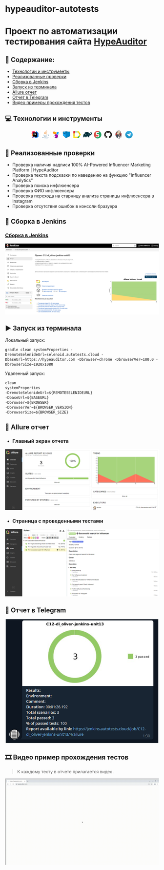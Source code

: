 # hypeauditor-autotests

# Проект по автоматизации тестирования сайта <a target="_blank" href="https://hypeauditor.com/">HypeAuditor</a>

## :floppy_disk: Содержание:

- <a href="#computer-технологии-и-инструменты">Технологии и инструменты</a>
- <a href="#notebook_with_decorative_cover-реализованные-проверки">Реализованные проверки</a>
- <a href="#electric_plug-сборка-в-Jenkins">Сборка в Jenkins</a>
- <a href="#arrow_forward-запуск-из-терминала">Запуск из терминала</a>
- <a href="#open_book-allure-отчет">Allure отчет</a>
- <a href="#robot-отчет-в-telegram">Отчет в Telegram</a>
- <a href="#film_projector-видео-примеры-прохождения-тестов">Видео примеры прохождения тестов</a>

## :computer: Технологии и инструменты
<p align="center">
<img width="6%" title="IntelliJ IDEA" src="images/logo/Intelij_IDEA.svg">
<img width="6%" title="Java" src="images/logo/Java.svg">
<img width="6%" title="Selenide" src="images/logo/Selenide.svg">
<img width="6%" title="Selenoid" src="images/logo/Selenoid.svg">
<img width="6%" title="Allure Report" src="images/logo/Allure_Report.svg">
<img width="6%" title="Gradle" src="images/logo/Gradle.svg">
<img width="6%" title="JUnit5" src="images/logo/JUnit5.svg">
<img width="6%" title="GitHub" src="images/logo/GitHub.svg">
<img width="6%" title="Jenkins" src="images/logo/Jenkins.svg">
<img width="6%" title="Telegram" src="images/logo/Telegram.svg">
</p>

## :notebook_with_decorative_cover: Реализованные проверки
- Проверка наличия надписи 100% AI-Powered Influencer Marketing Platform | HypeAuditor
- Проверка текста подсказки по наведению на функцию "Influencer Analytics"
- Проверка поиска инфлюенсера
- Проверка ФИО инфлюенсера 
- Проверка перехода на старницу анализа страницы инфлюенсера в Instagram
- Проверка отсутствия ошибок в консоли бразуера

## :electric_plug: Сборка в Jenkins
### <a target="_blank" href="https://jenkins.autotests.cloud/job/C12-di_oliver-jenkins-unit13/">Сборка в Jenkins</a>
<p align="center">
<img title="Jenkins Dashboard" src="images/screenshots/jenkins-dashboard.png">
</p>  

## :arrow_forward: Запуск из терминала
Локальный запуск:
```
gradle clean systemProperties -DremoteSelenideUrl=selenoid.autotests.cloud -DbaseUrl=https://hypeauditor.com -Dbrowser=chrome -DbrowserVer=100.0 -DbrowserSize=1920x1080
```

Удаленный запуск:
```
clean
systemProperties
-DremoteSelenideUrl=${REMOTESELENIDEURL}
-DbaseUrl=${BASEURL}
-Dbrowser=${BROWSER}
-DbrowserVer=${BROWSER_VERSION}
-DbrowserSize=${BROWSER_SIZE}
```

## :open_file_folder: Allure отчет
- ### Главный экран отчета
<p align="center">
<img title="Allure Overview Dashboard" src="images/screenshots/allure-report.png">
</p>

- ### Страница с проведенными тестами
<p align="center">
<img title="Allure Test Page" src="images/screenshots/allure-test-steps.png">
</p>

## :memo: Отчет в Telegram
<p align="center">
<img title="Telegram notification message" src="images/screenshots/telegram-notification.png">
</p>

## :film_strip: Видео пример прохождения тестов
> К каждому тесту в отчете прилагается видео.
<p align="center">
  <img title="Selenoid Video" src="images/screenshots/test_video.gif">
</p>